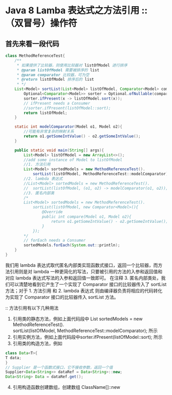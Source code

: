 # Java 8 Lamba 表达式之方法引用 :: （双冒号）操作符

## 首先来看一段代码

```java
class MethodReferenceTest{
    /**
     * 如果提供了比较器，则使用比较器对 listOfModel 进行排序
     * @param listOfModel 需要被排序的 list
     * @param comparator 比较器，可为空
     * @return listOfModel 排序后的 list
     * */
    List<Model> sortList(List<Model> listOfModel, Comparator<Model> comparator){
        Optional<Comparator<Model>> sorter = Optional.ofNullable(comparator);
        sorter.ifPresent(x -> listOfModel.sort(x));
        // ifPresent needs a Consumer
        //sorter.ifPresent(listOfModel::sort);
        return listOfModel;
    }

    static int modelComparator(Model o1, Model o2){
        //可能有非常复杂的映射关系
        return o1.getSomeIntValue() - o2.getSomeIntValue();
    }

    public static void main(String[] args){
        List<Model> listOfModel = new ArrayList<>();
        //add some instance of Model to listOfModel
        //1. 方法引用
        List<Model> sortedModels = new MethodReferenceTest().
            sortList(listOfModel, MethodReferenceTest::modelComparator);
        //2. lambda 表达式
        //List<Model> sortedModels = new MethodReferenceTest().
        //  sortList(listOfModel, (o1, o2) -> modelComparator(o1, o2));
        //3. 匿名内部类
        /*
        List<Model> sortedModels = new MethodReferenceTest().
            sortList(listOfModel, new Comparator<Model>(){
                @Override
                public int compare(Model o1, Model o2){
                    return o1.getSomeIntValue() - o2.getSomeIntValue();
                }
            });
        */
        // forEach needs a Consumer
        sortedModels.forEach(System.out::println);
    }
}
```

我们用 lambda 表达式取代匿名内部类实现函数式接口，返回一个比较器，而方法引用则是对 lambda 一种更简化的写法，只要被引用的方法的入参和返回值和对应 lambda 表达式写法的入参和返回值一致即可。 
在注释 3. 匿名内部类处，我们可以清楚地看到它产生了一个实现了 Comparator 接口的比较器传入了 sortList 方法；对于 1. 方法引用 和 2. lambda 表达式 则由编译器负责将相应的代码转化为实现了 Comparator 接口的比较器传入 sortList 方法。

:: 方法引用有以下几种用法  
1. 引用类的静态方法，例如上面代码段中 List<Model> sortedModels = new MethodReferenceTest().   
sortList(listOfModel, MethodReferenceTest::modelComparator); 所示   
2. 引用实例方法，例如上面代码段中sorter.ifPresent(listOfModel::sort); 所示   
3. 引用类的构造方法，例如 

```java
class Data<T>{ 
T data; 
} 
// Supplier 是一个函数式接口，它不接收参数，返回一个值 
Supplier<Data<String>> dataRef = Data<String>::new; 
Data<String> Data = dataRef.get(); 
```
4. 引用构造函数创建数组，创建数组 ClassName[]::new
